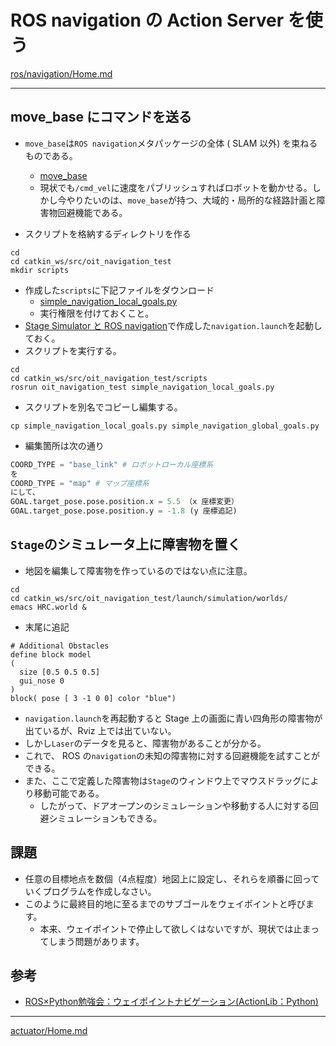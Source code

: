 # ROS navigation の Action Server を使う

[ros/navigation/Home.md](Home.md)

---

## move_base にコマンドを送る

* `move_base`は`ROS navigation`メタパッケージの全体 ( SLAM 以外) を束ねるものである。
  * [move_base](http://wiki.ros.org/move_base)
  * 現状でも`/cmd_vel`に速度をパブリッシュすればロボットを動かせる。しかし今やりたいのは、`move_base`が持つ、大域的・局所的な経路計画と障害物回避機能である。

* スクリプトを格納するディレクトリを作る

```shell
cd
cd catkin_ws/src/oit_navigation_test
mkdir scripts
```

* 作成した`scripts`に下記ファイルをダウンロード
  * [simple_navigation_local_goals.py](./simple_navigation_local_goals.py)
  * 実行権限を付けておくこと。
* [Stage Simulator と ROS navigation](stage_simulator_and_ros_navigation)で作成した`navigation.launch`を起動しておく。
* スクリプトを実行する。

```shell
cd
cd catkin_ws/src/oit_navigation_test/scripts
rosrun oit_navigation_test simple_navigation_local_goals.py
```

* スクリプトを別名でコピーし編集する。

```shell
cp simple_navigation_local_goals.py simple_navigation_global_goals.py
```

* 編集箇所は次の通り

```python
COORD_TYPE = "base_link" # ロボットローカル座標系
を
COORD_TYPE = "map" # マップ座標系
にして、
GOAL.target_pose.pose.position.x = 5.5 （x 座標変更）
GOAL.target_pose.pose.position.y = -1.8 (y 座標追記)
```

## `Stage`のシミュレータ上に障害物を置く

* 地図を編集して障害物を作っているのではない点に注意。

```shell
cd
cd catkin_ws/src/oit_navigation_test/launch/simulation/worlds/
emacs HRC.world &
```

* 末尾に追記

```text
# Additional Obstacles
define block model
(
  size [0.5 0.5 0.5]
  gui_nose 0
)
block( pose [ 3 -1 0 0] color "blue")
```

* `navigation.launch`を再起動すると Stage 上の画面に青い四角形の障害物が出ているが、Rviz 上では出ていない。
* しかし`Laser`のデータを見ると、障害物があることが分かる。
* これで、 ROS の`navigation`の未知の障害物に対する回避機能を試すことができる。
* また、ここで定義した障害物は`Stage`のウィンドウ上でマウスドラッグにより移動可能である。
  * したがって、ドアオープンのシミュレーションや移動する人に対する回避シミュレーションもできる。

## 課題

* 任意の目標地点を数個（4点程度）地図上に設定し、それらを順番に回っていくプログラムを作成しなさい。
* このように最終目的地に至るまでのサブゴールをウェイポイントと呼びます。
  * 本来、ウェイポイントで停止して欲しくはないですが、現状では止まってしまう問題があります。

## 参考

* [ROS×Python勉強会：ウェイポイントナビゲーション(ActionLib：Python)](http://demura.net/lecture/12433.html)

---

[actuator/Home.md](Home.md)
